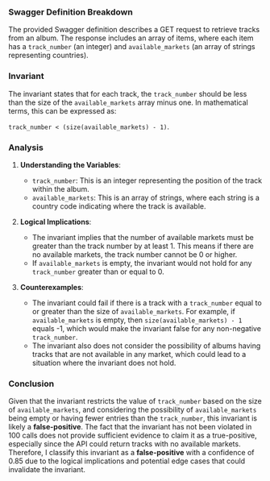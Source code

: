### Swagger Definition Breakdown
The provided Swagger definition describes a GET request to retrieve tracks from an album. The response includes an array of items, where each item has a `track_number` (an integer) and `available_markets` (an array of strings representing countries).

### Invariant
The invariant states that for each track, the `track_number` should be less than the size of the `available_markets` array minus one. In mathematical terms, this can be expressed as:

`track_number < (size(available_markets) - 1)`.

### Analysis
1. **Understanding the Variables**:
   - `track_number`: This is an integer representing the position of the track within the album.
   - `available_markets`: This is an array of strings, where each string is a country code indicating where the track is available.

2. **Logical Implications**:
   - The invariant implies that the number of available markets must be greater than the track number by at least 1. This means if there are no available markets, the track number cannot be 0 or higher.
   - If `available_markets` is empty, the invariant would not hold for any `track_number` greater than or equal to 0.

3. **Counterexamples**:
   - The invariant could fail if there is a track with a `track_number` equal to or greater than the size of `available_markets`. For example, if `available_markets` is empty, then `size(available_markets) - 1` equals -1, which would make the invariant false for any non-negative `track_number`.
   - The invariant also does not consider the possibility of albums having tracks that are not available in any market, which could lead to a situation where the invariant does not hold.

### Conclusion
Given that the invariant restricts the value of `track_number` based on the size of `available_markets`, and considering the possibility of `available_markets` being empty or having fewer entries than the `track_number`, this invariant is likely a **false-positive**. The fact that the invariant has not been violated in 100 calls does not provide sufficient evidence to claim it as a true-positive, especially since the API could return tracks with no available markets. Therefore, I classify this invariant as a **false-positive** with a confidence of 0.85 due to the logical implications and potential edge cases that could invalidate the invariant.
